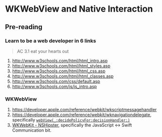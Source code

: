 # WKWebView and Native Interaction

## Pre-reading

### Learn to be a web developer in 6 links

> AC 3.1 eat your hearts out

1. http://www.w3schools.com/html/html_intro.asp
1. http://www.w3schools.com/html/html_styles.asp
1. http://www.w3schools.com/html/html_css.asp
1. http://www.w3schools.com/html/html_classes.asp
1. http://www.w3schools.com/css/default.asp
1. http://www.w3schools.com/js/js_intro.asp

### WKWebView

1. https://developer.apple.com/reference/webkit/wkscriptmessagehandler
1. https://developer.apple.com/reference/webkit/wknavigationdelegate, specifically [```webView(_:decidePolicyFor:decisionHandler:)```](https://developer.apple.com/reference/webkit/wknavigationdelegate/1455641-webview)
1. [WKWebKit - NSHipster](http://nshipster.com/wkwebkit/), specifically the JavaScript ↔︎ Swift Communication bit.

